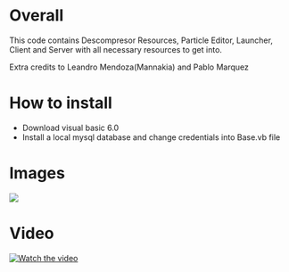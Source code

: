 # Overall

This code contains Descompresor Resources, Particle Editor, Launcher, Client and Server with all necessary resources to get into.

Extra credits to Leandro Mendoza(Mannakia) and Pablo Marquez 

# How to install

 - Download visual basic 6.0
 - Install a local mysql database and change credentials into Base.vb file

# Images

![](https://img.youtube.com/vi/a_zIqENX1LQ/hqdefault.jpg)

# Video

[![Watch the video](https://img.youtube.com/vi/a_zIqENX1LQ/hqdefault.jpg)](https://www.youtube.com/watch?v=a_zIqENX1LQ)


